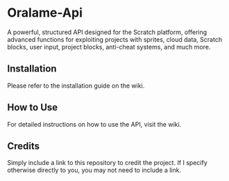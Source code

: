# Oralame-Api

A powerful, structured API designed for the Scratch platform, offering advanced functions for exploiting projects with sprites, cloud data, Scratch blocks, user input, project blocks, anti-cheat systems, and much more.

## Installation

Please refer to the installation guide on the wiki.

## How to Use

For detailed instructions on how to use the API, visit the wiki.

## Credits

Simply include a link to this repository to credit the project. If I specify otherwise directly to you, you may not need to include a link.
